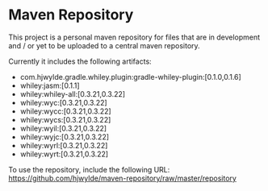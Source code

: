 # Maven Repository

This project is a personal maven repository for files that are in development and / or yet to be uploaded to a central maven repository.

Currently it includes the following artifacts:
* com.hjwylde.gradle.whiley.plugin:gradle-whiley-plugin:[0.1.0,0.1.6]
* whiley:jasm:[0.1.1]
* whiley:whiley-all:[0.3.21,0.3.22]
* whiley:wyc:[0.3.21,0.3.22]
* whiley:wycc:[0.3.21,0.3.22]
* whiley:wycs:[0.3.21,0.3.22]
* whiley:wyil:[0.3.21,0.3.22]
* whiley:wyjc:[0.3.21,0.3.22]
* whiley:wyrl:[0.3.21,0.3.22]
* whiley:wyrt:[0.3.21,0.3.22]

To use the repository, include the following URL: https://github.com/hjwylde/maven-repository/raw/master/repository
